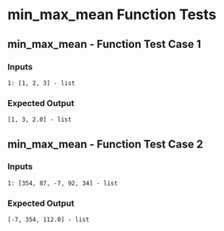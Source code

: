 # min_max_mean Function Tests

## min_max_mean - Function Test Case 1

### Inputs
```
1: [1, 2, 3] - list
```

### Expected Output
```
[1, 3, 2.0] - list
```

## min_max_mean - Function Test Case 2

### Inputs
```
1: [354, 87, -7, 92, 34] - list
```

### Expected Output
```
[-7, 354, 112.0] - list
```

